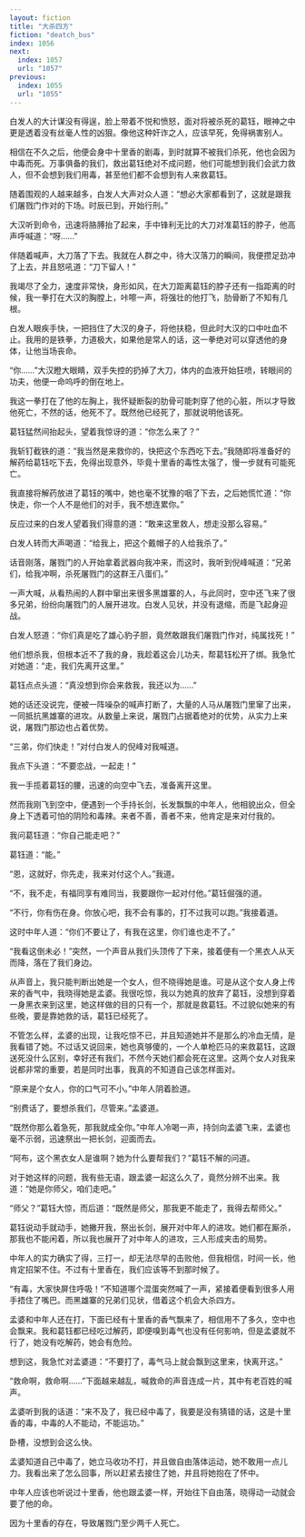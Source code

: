 ```yaml
---
layout: fiction
title: "大杀四方"
fiction: "deatch_bus"
index: 1056
next:
  index: 1057
  url: "1057"
previous:
  index: 1055
  url: "1055"
---
```

白发人的大计谋没有得逞，脸上带着不悦和愤怒，面对将被杀死的葛钰，眼神之中更是透着没有丝毫人性的凶狠。像他这种奸诈之人，应该早死，免得祸害别人。

相信在不久之后，他便会身中十里香的剧毒，到时就算不被我们杀死，他也会因为中毒而死。万事俱备的我们，救出葛钰绝对不成问题，他们可能想到我们会武力救人，但不会想到我们用毒，甚至他们都不会想到有人来救葛钰。

随着围观的人越来越多，白发人大声对众人道：“想必大家都看到了，这就是跟我们屠戮门作对的下场。时辰已到，开始行刑。”

大汉听到命令，迅速将胳膊抬了起来，手中锋利无比的大刀对准葛钰的脖子，他高声呼喊道：“呀……”

伴随着喊声，大刀落了下去。我就在人群之中，待大汉落刀的瞬间，我便攒足劲冲了上去，并且怒吼道：“刀下留人！”

我竭尽了全力，速度非常快，身形如风，在大刀距离葛钰的脖子还有一指距离的时候，我一拳打在大汉的胸膛上，咔嚓一声，将强壮的他打飞，肋骨断了不知有几根。

白发人眼疾手快，一把挡住了大汉的身子，将他扶稳，但此时大汉的口中吐血不止。我用的是铁拳，力道极大，如果他是常人的话，这一拳绝对可以穿透他的身体，让他当场丧命。

“你……”大汉瞪大眼睛，双手失控的扔掉了大刀，体内的血液开始狂喷，转眼间的功夫，他便一命呜呼的倒在地上。

我这一拳打在了他的左胸上，我怀疑断裂的肋骨可能刺穿了他的心脏，所以才导致他死亡，不然的话，他死不了。既然他已经死了，那就说明他该死。

葛钰猛然间抬起头，望着我惊讶的道：“你怎么来了？”

我斩钉截铁的道：“我当然是来救你的，快把这个东西吃下去。”我随即将准备好的解药给葛钰吃下去，免得出现意外，毕竟十里香的毒性太强了，慢一步就有可能死亡。

我直接将解药放进了葛钰的嘴中，她也毫不犹豫的咽了下去，之后她慌忙道：“你快走，你一个人不是他们的对手，我不想连累你。”

反应过来的白发人望着我们得意的道：“敢来这里救人，想走没那么容易。”

白发人转而大声喝道：“给我上，把这个戴帽子的人给我杀了。”

话音刚落，屠戮门的人开始拿着武器向我冲来，而这时，我听到倪峰喊道：“兄弟们，给我冲啊，杀死屠戮门的这群王八蛋们。”

一声大喊，从看热闹的人群中窜出来很多黑雄寨的人，与此同时，空中还飞来了很多兄弟，纷纷向屠戮门的人展开进攻。白发人见状，并没有退缩，而是飞起身迎战。

白发人怒道：“你们真是吃了雄心豹子胆，竟然敢跟我们屠戮门作对，纯属找死！”

他们想杀我，但根本近不了我的身，我趁着这会儿功夫，帮葛钰松开了绑。我急忙对她道：“走，我们先离开这里。”

葛钰点点头道：“真没想到你会来救我，我还以为……”

她的话还没说完，便被一阵噪杂的喊声打断了，大量的人马从屠戮门里窜了出来，一同抵抗黑雄寨的进攻。从数量上来说，屠戮门占据着绝对的优势，从实力上来说，屠戮门那边也占着优势。

“三弟，你们快走！”对付白发人的倪峰对我喊道。

我点下头道：“不要恋战，一起走！”

我一手揽着葛钰的腰，迅速的向空中飞去，准备离开这里。

然而我刚飞到空中，便遇到一个手持长剑，长发飘飘的中年人，他相貌出众，但全身上下透着可怕的阴险和毒辣。来者不善，善者不来，他肯定是来对付我的。

我问葛钰道：“你自己能走吧？”

葛钰道：“能。”

“恩，这就好，你先走，我来对付这个人。”我道。

“不，我不走，有福同享有难同当，我要跟你一起对付他。”葛钰倔强的道。

“不行，你有伤在身。你放心吧，我不会有事的，打不过我可以跑。”我接着道。

这时中年人道：“你们不要让了，有我在这里，你们谁也走不了。”

“我看这倒未必！”突然，一个声音从我们头顶传了下来，接着便有一个黑衣人从天而降，落在了我们身边。

从声音上，我只能判断出她是一个女人，但不晓得她是谁。可是从这个女人身上传来的香气中，我晓得她是孟婆。我很吃惊，我以为她真的放弃了葛钰，没想到穿着一身黑衣来到这里，她这样做的目的只有一个，那就是救葛钰。不过貌似她来的有些晚，要是靠她救的话，葛钰已经死了。

不管怎么样，孟婆的出现，让我吃惊不已，并且知道她并不是那么的冷血无情，是我看错了她。不过话又说回来，她也真够傻的，一个人单枪匹马的来救葛钰，这跟送死没什么区别，幸好还有我们，不然今天她们都会死在这里。这两个女人对我来说都非常的重要，若是同时出事，我真的不知道自己该怎样面对。

“原来是个女人，你的口气可不小。”中年人阴着脸道。

“别费话了，要想杀我们，尽管来。”孟婆道。

“既然你那么着急死，那我就成全你。”中年人冷喝一声，持剑向孟婆飞来，孟婆也毫不示弱，迅速祭出一把长剑，迎面而去。

“阿布，这个黑衣女人是谁啊？她为什么要帮我们？”葛钰不解的问道。

对于她这样的问题，我有些无语，跟孟婆一起这么久了，竟然分辨不出来。我道：“她是你师父，咱们走吧。”

“师父？”葛钰大惊，而后道：“既然是师父，那我更不能走了，我得去帮师父。”

葛钰说动手就动手，她撇开我，祭出长剑，展开对中年人的进攻。她们都在厮杀，那我也不能闲着，所以我也展开了对中年人的进攻，三人形成夹击的局势。

中年人的实力确实了得，三打一，却无法尽早的击败他，但我相信，时间一长，他肯定招架不住。不过有十里香在，我们应该等不到那时候了。

“有毒，大家快屏住呼吸！”不知道哪个混蛋突然喊了一声，紧接着便看到很多人用手捂住了嘴巴。而黑雄寨的兄弟们见状，借着这个机会大杀四方。

孟婆和中年人还在打，下面已经有十里香的香气飘来了，相信用不了多久，空中也会飘来。我和葛钰都已经吃过解药，即便嗅到毒气也没有任何影响，但是孟婆就不行了，她没有吃解药，她会有危险。

想到这，我急忙对孟婆道：“不要打了，毒气马上就会飘到这里来，快离开这。”

“救命啊，救命啊……”下面越来越乱，喊救命的声音连成一片，其中有老百姓的喊声。

孟婆听到我的话道：“来不及了，我已经中毒了，我要是没有猜错的话，这是十里香的毒，中毒的人不能动，不能运功。”

卧槽，没想到会这么快。

孟婆知道自己中毒了，她立马收功不打，并且做自由落体运动，她不敢用一点儿力。我看出来了怎么回事，所以赶紧去接住了她，并且将她抱在了怀中。

中年人应该也听说过十里香，他也跟孟婆一样，开始往下自由落，晓得动一动就会要了他的命。

因为十里香的存在，导致屠戮门至少两千人死亡。